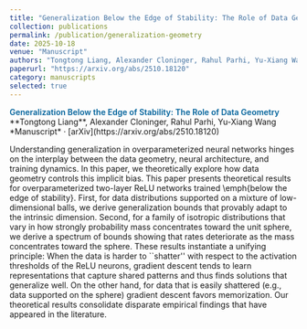 ```yaml
---
title: "Generalization Below the Edge of Stability: The Role of Data Geometry"
collection: publications
permalink: /publication/generalization-geometry
date: 2025-10-18
venue: "Manuscript"
authors: "Tongtong Liang, Alexander Cloninger, Rahul Parhi, Yu-Xiang Wang"
paperurl: "https://arxiv.org/abs/2510.18120"
category: manuscripts
selected: true
---
```


<span style="color:#00629B; font-weight:600;">
Generalization Below the Edge of Stability: The Role of Data Geometry
</span>  
**Tongtong Liang**, Alexander Cloninger, Rahul Parhi, Yu-Xiang Wang  
*Manuscript* · [arXiv](https://arxiv.org/abs/2510.18120)

Understanding generalization in overparameterized neural networks hinges on the interplay between the data geometry, neural architecture, and training dynamics. In this paper, we theoretically explore how data geometry controls this implicit bias. This paper presents theoretical results for overparameterized two-layer ReLU networks trained \emph{below the edge of stability}. First, for data distributions supported on a mixture of low-dimensional balls, we derive generalization bounds that provably adapt to the intrinsic dimension. Second, for a family of isotropic distributions that vary in how strongly probability mass concentrates toward the unit sphere, we derive a spectrum of bounds showing that rates deteriorate as the mass concentrates toward the sphere. These results instantiate a unifying principle: When the data is harder to ``shatter'' with respect to the activation thresholds of the ReLU neurons, gradient descent tends to learn representations that capture shared patterns and thus finds solutions that generalize well. On the other hand, for data that is easily shattered (e.g., data supported on the sphere) gradient descent favors memorization. Our theoretical results consolidate disparate empirical findings that have appeared in the literature.
